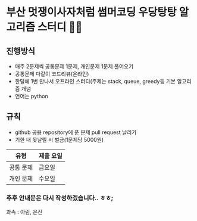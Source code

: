 # 부산 멋쟁이사자처럼 썸머코딩 우당탕탕 알고리즘 스터디 🤷‍♂️

## 진행방식
- 매주 2문제씩 공통문제 1문제, 개인문제 1문제 풀어오기
- 공통문제 다같이 코드리뷰(온라인)
- 한달에 1번 만나서 오프라인 스터디(주제는 stack, queue, greedy등 기본 알고리즘 개념
- 언어는 python

## 규칙
- github 공용 repository에 푼 문제 pull request 날리기
- 기한 내 못날릴 시 벌금(1문제당 5000원)

|유형|제출 요일|
|---|---|
|공통 문제|금요일|
|개인 문제|수요일|

### 추후 안내문은 다시 작성하겠습니다.. ㅎㅎ;

과속 : 아림, 은진
